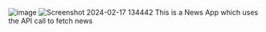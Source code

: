 ![image](https://github.com/shrutim250/news-app/assets/138755641/0a0469cc-008b-47f6-8183-199b75ab2c94)
![Screenshot 2024-02-17 134442](https://github.com/shrutim250/news-app/assets/138755641/f67ed816-ca50-496b-84b2-28ec6980379d)
This is a News App which uses the API call to fetch news 
